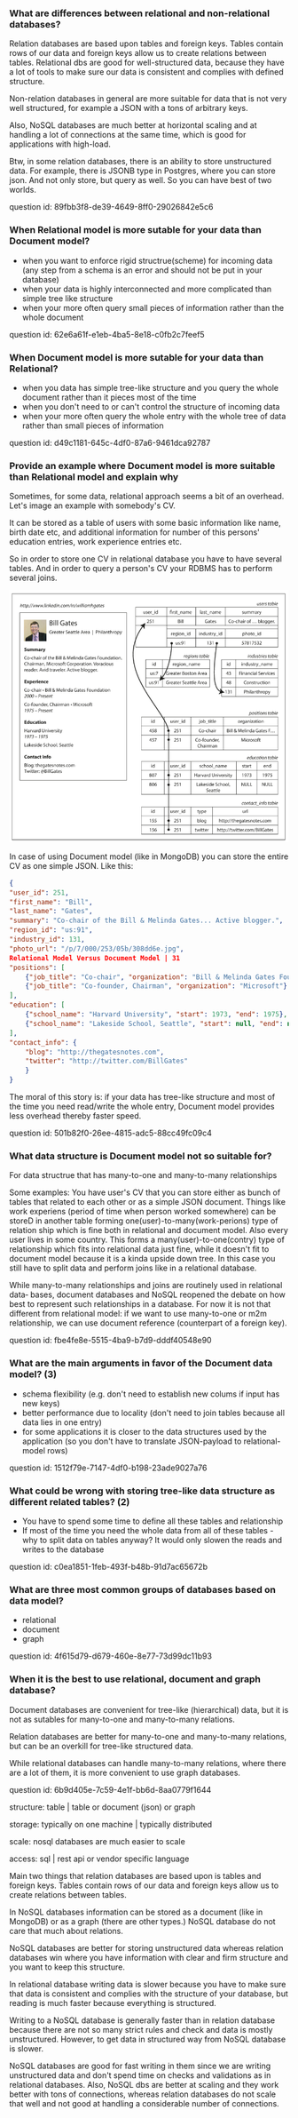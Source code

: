 ### What are differences between relational and non-relational databases?

Relation databases are based upon tables and foreign keys.
Tables contain rows of our data and foreign keys allow us to create relations between tables.
Relational dbs are good for well-structured data, because they have a lot of tools to make
sure our data is consistent and complies with defined structure.

Non-relation databases in general are more suitable for data that is not very well structured, for example
a JSON with a tons of arbitrary keys.

Also, NoSQL databases are much better at horizontal scaling and at handling a lot of connections at the same time,
which is good for applications with high-load.

Btw, in some relation databases, there is an ability to store unstructured data. 
For example, there is JSONB type in Postgres, where you can store json.
And not only store, but query as well. So you can have best of two worlds.

question id: 89fbb3f8-de39-4649-8ff0-29026842e5c6


### When Relational model is more sutable for your data than Document model?

- when you want to enforce rigid structrue(scheme) for incoming data (any step from a schema is an error and should not be put in your database)
- when your data is highly interconnected and more complicated than simple tree like structure
- when your more often query small pieces of information rather than the whole document

question id: 62e6a61f-e1eb-4ba5-8e18-c0fb2c7feef5


### When Document model is more sutable for your data than Relational?

- when you data has simple tree-like structure and you query the whole document rather than it pieces most of the time
- when you don't need to or can't control the structure of incoming data
- when your more often query the whole entry with the whole tree of data rather than small pieces of information

question id: d49c1181-645c-4df0-87a6-9461dca92787


### Provide an example where Document model is more suitable than Relational model and explain why

Sometimes, for some data, relational approach seems a bit of an overhead.
Let's image an example with somebody's CV. 

It can be stored as a table of users with some basic information like name, birth date etc, and 
additional information for number of this persons' education entries, work experience entries etc.

So in order to store one CV in relational database you have to have several tables.
And in order to query a person's CV your RDBMS has to perform several joins.

![bill_gates_cv.png](bill_gates_cv.png)

In case of using Document model (like in MongoDB) you can store the entire CV
as one simple JSON. Like this:

```json
{
"user_id": 251,
"first_name": "Bill",
"last_name": "Gates",
"summary": "Co-chair of the Bill & Melinda Gates... Active blogger.",
"region_id": "us:91",
"industry_id": 131,
"photo_url": "/p/7/000/253/05b/308dd6e.jpg",
Relational Model Versus Document Model | 31
"positions": [
	{"job_title": "Co-chair", "organization": "Bill & Melinda Gates Foundation"},
	{"job_title": "Co-founder, Chairman", "organization": "Microsoft"}
],
"education": [
	{"school_name": "Harvard University", "start": 1973, "end": 1975},
	{"school_name": "Lakeside School, Seattle", "start": null, "end": null}
],
"contact_info": {
	"blog": "http://thegatesnotes.com",
	"twitter": "http://twitter.com/BillGates"
	}
}
```

The moral of this story is: if your data has tree-like structure and most of the time you need read/write the whole entry,
Document model provides less overhead thereby faster speed.

question id: 501b82f0-26ee-4815-adc5-88cc49fc09c4



### What data structure is Document model not so suitable for?

For data structrue that has many-to-one and many-to-many relationships

Some examples:
You have user's CV that you can store either as bunch of tables that related 
to each other or as a simple JSON document.
Things like work experiens (period of time when person worked somewhere) can 
be storeD in another table forming one(user)-to-many(work-perions) type
of relation ship which is fine both in relational and document model.
Also every user lives in some country. This forms a many(user)-to-one(contry) type of relationship 
which fits into relational data just fine, while it doesn't fit to document model because 
it is a kinda upside down tree.
In this case you still have to split data and perform joins like in a relational database.

While many-to-many relationships and joins are routinely used in relational data‐
bases, document databases and NoSQL reopened the debate on how best to represent
such relationships in a database. For now it is not that different from relational model:
if we want to use many-to-one or m2m relationship, we can use document reference (counterpart of a foreign key).

question id: fbe4fe8e-5515-4ba9-b7d9-dddf40548e90



### What are the main arguments in favor of the Document data model? (3)

- schema flexibility (e.g. don't need to establish new colums if input has new keys)
- better performance due to locality (don't need to join tables because all data lies in one entry)
- for some applications it is closer to the data structures used by the application (so you don't have to translate JSON-payload to relational-model rows)

question id: 1512f79e-7147-4df0-b198-23ade9027a76



### What could be wrong with storing tree-like data structure as different related tables? (2)

- You have to spend some time to define all these tables and relationship
- If most of the time you need the whole data from all of these tables - 
why to split data on tables anyway? It would only slowen the reads and writes to the database

question id: c0ea1851-1feb-493f-b48b-91d7ac65672b


### What are three most common groups of databases based on data model?

- relational
- document
- graph

question id: 4f615d79-d679-460e-8e77-73d99dc11b93


### When it is the best to use relational, document and graph database?

Document databases are convenient for tree-like (hierarchical) data, but 
it is not as sutables for many-to-one and many-to-many relations.

Relation databases are better for many-to-one and many-to-many relations,
but can be an overkill for tree-like structured data.

While relational databases can handle many-to-many relations, where there
are a lot of them, it is more convenient to use graph databases.

question id: 6b9d405e-7c59-4e1f-bb6d-8aa0779f1644



structure:
table | table or document (json) or graph

storage:
typically on one machine | typically distributed

scale:
nosql databases are much easier to scale

access:
sql | rest api or vendor specific language



Main two things that relation databases are based upon is tables and foreign keys.
Tables contain rows of our data and foreign keys allow us to create relations between tables.


In NoSQL databases information can be stored as a document (like in MongoDB) or as a graph (there are other types.)
NoSQL database do not care that much about relations.

NoSQL databases are better for storing unstructured data whereas relation databases win where you 
have information with clear and firm structure and you want to keep this structure.

In relational database writing data is slower because you have to make sure that data is consistent and complies with the structure of your database, but
reading is much faster because everything is structured.

Writing to a NoSQL database is generally faster than in relation database because there are not so many strict rules and check and data is mostly
unstructured. However, to get data in structured way from NoSQL database is slower.

NoSQL databases are good for fast writing in them since we are writing unstructured data and don't spend time on checks and validations as in relational databases. Also, NoSQL dbs are better at scaling and they work better with tons of connections, whereas relation databases do not scale that well and not good at handling a considerable number of connections.

